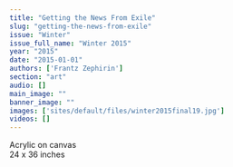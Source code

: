 ```yaml
---
title: "Getting the News From Exile"
slug: "getting-the-news-from-exile"
issue: "Winter"
issue_full_name: "Winter 2015"
year: "2015"
date: "2015-01-01"
authors: ['Frantz Zephirin']
section: "art"
audio: []
main_image: ""
banner_image: ""
images: ['sites/default/files/winter2015final19.jpg']
videos: []
---
```

     
Acrylic on canvas  
 24 x 36 inches 

   